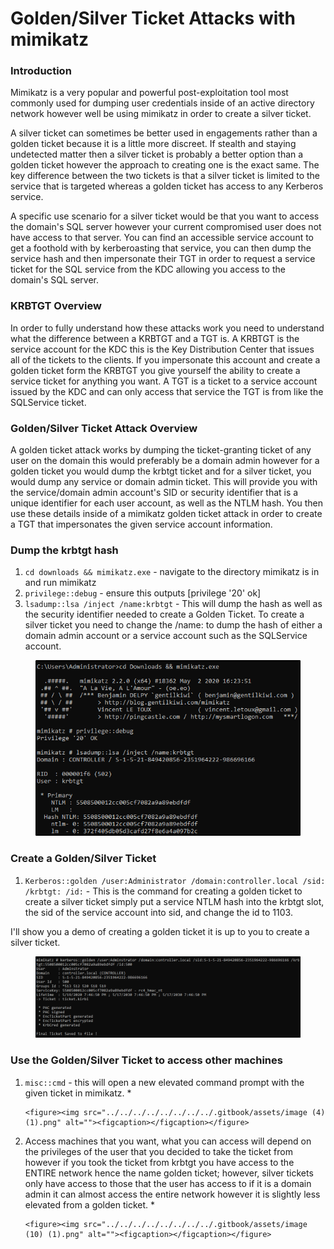 # Golden/Silver Ticket Attacks with mimikatz

### **Introduction**

Mimikatz is a very popular and powerful post-exploitation tool most commonly used for dumping user credentials inside of an active directory network however well be using mimikatz in order to create a silver ticket.

A silver ticket can sometimes be better used in engagements rather than a golden ticket because it is a little more discreet. If stealth and staying undetected matter then a silver ticket is probably a better option than a golden ticket however the approach to creating one is the exact same. The key difference between the two tickets is that a silver ticket is limited to the service that is targeted whereas a golden ticket has access to any Kerberos service.

A specific use scenario for a silver ticket would be that you want to access the domain's SQL server however your current compromised user does not have access to that server. You can find an accessible service account to get a foothold with by kerberoasting that service, you can then dump the service hash and then impersonate their TGT in order to request a service ticket for the SQL service from the KDC allowing you access to the domain's SQL server.



### **KRBTGT Overview**

In order to fully understand how these attacks work you need to understand what the difference between a KRBTGT and a TGT is. A KRBTGT is the service account for the KDC this is the Key Distribution Center that issues all of the tickets to the clients. If you impersonate this account and create a golden ticket form the KRBTGT you give yourself the ability to create a service ticket for anything you want. A TGT is a ticket to a service account issued by the KDC and can only access that service the TGT is from like the SQLService ticket.



### **Golden/Silver Ticket Attack Overview**

A golden ticket attack works by dumping the ticket-granting ticket of any user on the domain this would preferably be a domain admin however for a golden ticket you would dump the krbtgt ticket and for a silver ticket, you would dump any service or domain admin ticket. This will provide you with the service/domain admin account's SID or security identifier that is a unique identifier for each user account, as well as the NTLM hash. You then use these details inside of a mimikatz golden ticket attack in order to create a TGT that impersonates the given service account information.



### **Dump the krbtgt hash**

1. `cd downloads && mimikatz.exe` - navigate to the directory mimikatz is in and run mimikatz
2. `privilege::debug` - ensure this outputs \[privilege '20' ok]
3. `lsadump::lsa /inject /name:krbtgt` - This will dump the hash as well as the security identifier needed to create a Golden Ticket. To create a silver ticket you need to change the /name: to dump the hash of either a domain admin account or a service account such as the SQLService account.&#x20;

<figure><img src="../../../../../../../../.gitbook/assets/image (143).png" alt=""><figcaption></figcaption></figure>

### **Create a Golden/Silver Ticket**

1. `Kerberos::golden /user:Administrator /domain:controller.local /sid: /krbtgt: /id:` - This is the command for creating a golden ticket to create a silver ticket simply put a service NTLM hash into the krbtgt slot, the sid of the service account into sid, and change the id to 1103.

I'll show you a demo of creating a golden ticket it is up to you to create a silver ticket.&#x20;

<figure><img src="../../../../../../../../.gitbook/assets/image (110).png" alt=""><figcaption></figcaption></figure>

### **Use the Golden/Silver Ticket to access other machines**

1. `misc::cmd` - this will open a new elevated command prompt with the given ticket in mimikatz.&#x20;
   *

       <figure><img src="../../../../../../../../.gitbook/assets/image (4) (1).png" alt=""><figcaption></figcaption></figure>
2. Access machines that you want, what you can access will depend on the privileges of the user that you decided to take the ticket from however if you took the ticket from krbtgt you have access to the ENTIRE network hence the name golden ticket; however, silver tickets only have access to those that the user has access to if it is a domain admin it can almost access the entire network however it is slightly less elevated from a golden ticket.&#x20;
   *

       <figure><img src="../../../../../../../../.gitbook/assets/image (10) (1).png" alt=""><figcaption></figcaption></figure>

